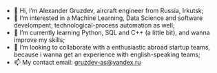 - 👋 Hi, I’m Alexander Gruzdev, aircraft engineer from Russia, Irkutsk;
- 👀 I’m interested in a Machine Learning, Data Science and software develompent, technological-process automation as well;
- 🌱 I’m currently learning Python, SQL and C++ (a little bit), and wanna improve my skills; 
- 💞️ I’m looking to collaborate with a enthusiastic abroad startup teams, because i wanna get an experience with english-speaking teams;
- 📫 My contact email: gruzdev-as@yandex.ru
